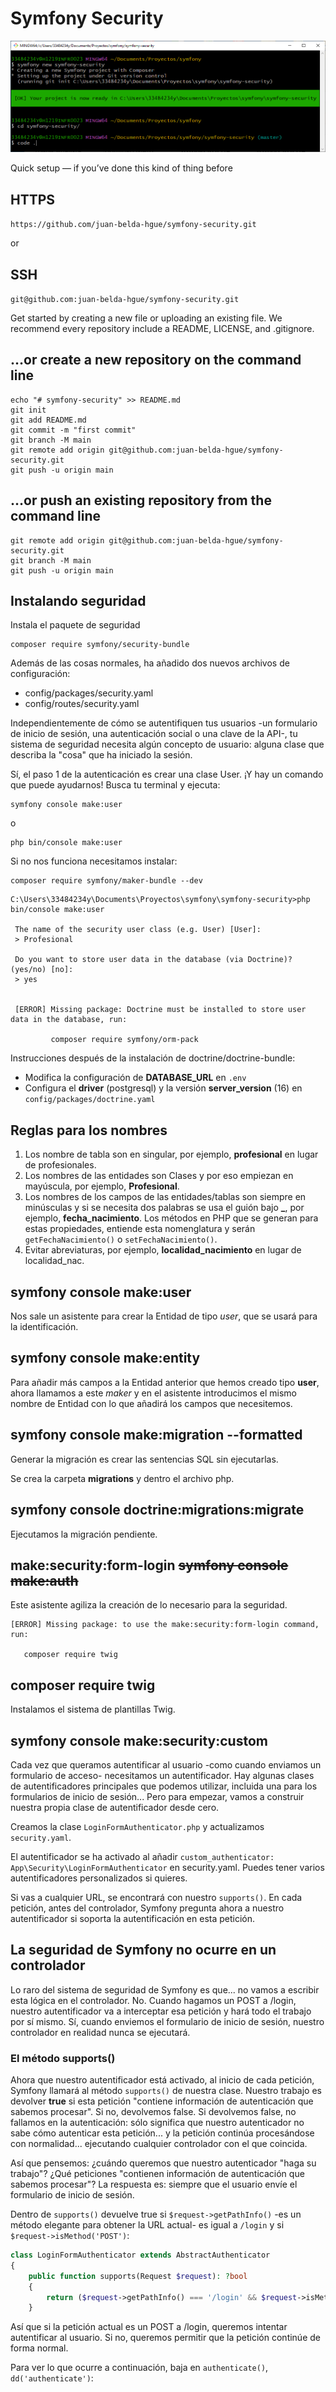 # Symfony Security

![Iniciar el proyecto](/assets/images/01-iniciar-proyecto.png)

Quick setup — if you’ve done this kind of thing before

## HTTPS

`https://github.com/juan-belda-hgue/symfony-security.git`

or

## SSH

`git@github.com:juan-belda-hgue/symfony-security.git`

Get started by creating a new file or uploading an existing file. We recommend every repository include a README, LICENSE, and .gitignore.

## …or create a new repository on the command line

```shell
echo "# symfony-security" >> README.md
git init
git add README.md
git commit -m "first commit"
git branch -M main
git remote add origin git@github.com:juan-belda-hgue/symfony-security.git
git push -u origin main
```

## …or push an existing repository from the command line

```shell
git remote add origin git@github.com:juan-belda-hgue/symfony-security.git
git branch -M main
git push -u origin main
```

## Instalando seguridad

Instala el paquete de seguridad

```Shell
composer require symfony/security-bundle
```

Además de las cosas normales, ha añadido dos nuevos archivos de configuración:

- config/packages/security.yaml
- config/routes/security.yaml

Independientemente de cómo se autentifiquen tus usuarios -un formulario de inicio de sesión, una autenticación social o una clave de la API-, tu sistema de seguridad necesita algún concepto de usuario: alguna clase que describa la "cosa" que ha iniciado la sesión.

Sí, el paso 1 de la autenticación es crear una clase User. ¡Y hay un comando que puede ayudarnos! Busca tu terminal y ejecuta:

```Shell
symfony console make:user
```

o

```Shell
php bin/console make:user
```

Si no nos funciona necesitamos instalar:

```Shell
composer require symfony/maker-bundle --dev
```

```Shell
C:\Users\33484234y\Documents\Proyectos\symfony\symfony-security>php bin/console make:user

 The name of the security user class (e.g. User) [User]:
 > Profesional

 Do you want to store user data in the database (via Doctrine)? (yes/no) [no]:
 > yes


 [ERROR] Missing package: Doctrine must be installed to store user data in the database, run:

         composer require symfony/orm-pack
```

Instrucciones después de la instalación de doctrine/doctrine-bundle:

- Modifica la configuración de **DATABASE_URL** en `.env`
- Configura el **driver** (postgresql) y la versión **server_version** (16) en `config/packages/doctrine.yaml`

## Reglas para los nombres

1. Los nombre de tabla son en singular, por ejemplo, **profesional** en lugar de profesionales.
2. Los nombres de las entidades son Clases y por eso empiezan en mayúscula, por ejemplo, **Profesional**.
3. Los nombres de los campos de las entidades/tablas son siempre en minúsculas y si se necesita dos palabras se usa el guión bajo **_**, por ejemplo, **fecha_nacimiento**. Los métodos en PHP que se generan para estas propiedades, entiende esta nomenglatura y serán `getFechaNacimiento()` o `setFechaNacimiento()`.
4. Evitar abreviaturas, por ejemplo, **localidad_nacimiento** en lugar de localidad_nac.

## symfony console make:user

Nos sale un asistente para crear la Entidad de tipo *user*, que se usará para la identificación.

## symfony console make:entity

Para añadir más campos a la Entidad anterior que hemos creado tipo **user**, ahora llamamos a este *maker* y en el asistente introducimos el mismo nombre de Entidad con lo que añadirá los campos que necesitemos.

## symfony console make:migration --formatted

Generar la migración es crear las sentencias SQL sin ejecutarlas.

Se crea la carpeta **migrations** y dentro el archivo php.

## symfony console doctrine:migrations:migrate

Ejecutamos la migración pendiente.

## make:security:form-login ~~symfony console make:auth~~

Este asistente agiliza la creación de lo necesario para la seguridad.

```Shell
[ERROR] Missing package: to use the make:security:form-login command, run:

   composer require twig
```

## composer require twig

Instalamos el sistema de plantillas Twig.

## symfony console make:security:custom

Cada vez que queramos autentificar al usuario -como cuando enviamos un formulario de acceso- necesitamos un autentificador. Hay algunas clases de autentificadores principales que podemos utilizar, incluida una para los formularios de inicio de sesión... Pero para empezar, vamos a construir nuestra propia clase de autentificador desde cero.

Creamos la clase `LoginFormAuthenticator.php` y actualizamos `security.yaml`.

El autentificador se ha activado al añadir `custom_authenticator: App\Security\LoginFormAuthenticator` en security.yaml. Puedes tener varios autentificadores personalizados si quieres.

Si vas a cualquier URL, se encontrará con nuestro `supports()`. En cada petición, antes del controlador, Symfony pregunta ahora a nuestro autentificador si soporta la autentificación en esta petición.

## La seguridad de Symfony no ocurre en un controlador

Lo raro del sistema de seguridad de Symfony es que... no vamos a escribir esta lógica en el controlador. No. Cuando hagamos un POST a /login, nuestro autentificador va a interceptar esa petición y hará todo el trabajo por sí mismo. Sí, cuando enviemos el formulario de inicio de sesión, nuestro controlador en realidad nunca se ejecutará.

### El método supports()

Ahora que nuestro autentificador está activado, al inicio de cada petición, Symfony llamará al método `supports()` de nuestra clase. Nuestro trabajo es devolver **true** si esta petición "contiene información de autenticación que sabemos procesar". Si no, devolvemos false. Si devolvemos false, no fallamos en la autenticación: sólo significa que nuestro autenticador no sabe cómo autenticar esta petición... y la petición continúa procesándose con normalidad... ejecutando cualquier controlador con el que coincida.

Así que pensemos: ¿cuándo queremos que nuestro autenticador "haga su trabajo"? ¿Qué peticiones "contienen información de autenticación que sabemos procesar"? La respuesta es: siempre que el usuario envíe el formulario de inicio de sesión.

Dentro de `supports()` devuelve true si `$request->getPathInfo()` -es un método elegante para obtener la URL actual- es igual a `/login` y si `$request->isMethod('POST')`:

```php
class LoginFormAuthenticator extends AbstractAuthenticator
{
    public function supports(Request $request): ?bool
    {
        return ($request->getPathInfo() === '/login' && $request->isMethod('POST'));
    }
```

Así que si la petición actual es un POST a /login, queremos intentar autentificar al usuario. Si no, queremos permitir que la petición continúe de forma normal.

Para ver lo que ocurre a continuación, baja en `authenticate()`, `dd('authenticate')`:

